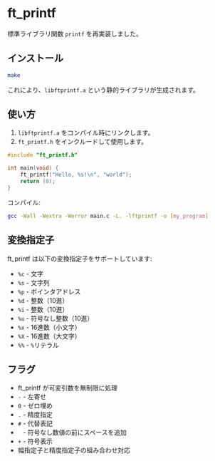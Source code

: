 # ft_printf

標準ライブラリ関数 `printf` を再実装しました。

## インストール

```sh
make
```

これにより、`libftprintf.a` という静的ライブラリが生成されます。

## 使い方

1. `libftprintf.a` をコンパイル時にリンクします。
2. `ft_printf.h` をインクルードして使用します。

```c
#include "ft_printf.h"

int main(void) {
    ft_printf("Hello, %s!\n", "world");
    return (0);
}
```

コンパイル:

```sh
gcc -Wall -Wextra -Werror main.c -L. -lftprintf -o [my_program]
```

## 変換指定子

ft_printf は以下の変換指定子をサポートしています:
- `%c` - 文字
- `%s` - 文字列
- `%p` - ポインタアドレス
- `%d` - 整数（10進）
- `%i` - 整数（10進）
- `%u` - 符号なし整数（10進）
- `%x` - 16進数（小文字）
- `%X` - 16進数（大文字）
- `%%` - `%`リテラル

## フラグ

- ft_printf が可変引数を無制限に処理
- `-` - 左寄せ
- `0` - ゼロ埋め
- `.` - 精度指定
- `#` - 代替表記
- ` ` - 符号なし数値の前にスペースを追加
- `+` - 符号表示
- 幅指定子と精度指定子の組み合わせ対応
